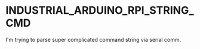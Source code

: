 # INDUSTRIAL_ARDUINO_RPI_STRING_CMD
I'm trying to parse super complicated command string via serial comm.
